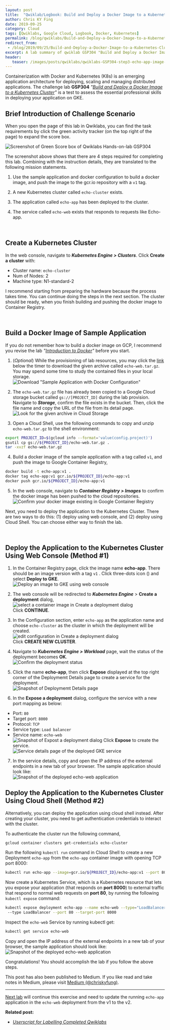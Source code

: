 ```yaml
---
layout: post
title:  "Qwiklab/Logbook: Build and Deploy a Docker Image to a Kubernetes Cluster"
author: Chris KY Fing
date: 2019-09-25
category: Cloud
tags: [Qwiklabs, Google Cloud, Logbook, Docker, Kubernetes]
permalink: /blog/qwiklabs/Build-and-Deploy-a-Docker-Image-to-a-Kubernetes-Cluster
redirect_from:
 - /blog/2019/09/25/Build-and-Deploy-a-Docker-Image-to-a-Kubernetes-Cluster
excerpt: A lab summary of qwiklab GSP304 "Build and Deploy a Docker Image to a Kubernetes Cluster" | 1. Create a Kubernetes Cluster | 2. Build a Docker Image of Sample Application | 3a. Deploy the Application to the Kubernetes Cluster Using Web Console (Method 1)  | 3b. Deploy the Application to the Kubernetes Cluster Using Cloud Shell (Method 2)
header: 
   teaser: /images/posts/qwiklabs/qwiklabs-GSP304-step3-echo-app-image-in-container-registry.png
---
```


<!--more-->

Containerization with Docker and Kubernetes (K8s) is an emerging application architecture for deploying, scaling and managing distributed applications. The challenge lab **GSP304** _"[Build and Deploy a Docker Image to a Kubernetes Cluster](https://www.qwiklabs.com/focuses/1738?parent=catalog)"_ is a test to assess the essential professional skills in deploying your application on GKE.

## Brief Introduction of Challenge Scenario

When you open the page of this lab in Qwiklabs, you can find the task requirements by click the green activity tracker (on the top right of the page) to expand the score box.

![Screenshot of Green Score box of Qwiklabs Hands-on-lab GSP304](/images/posts/qwiklabs/score_box_of_qwiklabs_GSP304.png)

The screenshot above shows that there are 4 steps required for completing this lab. Combining with the instruction details, they are translated to the following mission statements.

1. Use the sample application and docker configuration to build a docker image, and push the image to the gcr.io repository with a `v1` tag.

2. A new Kubernetes cluster called `echo-cluster` exists.

3. The application called `echo-app` has been deployed to the cluster.

4. The service called `echo-web` exists that responds to requests like Echo-app.

<br>

## Create a Kubernetes Cluster

In the web console, navigate to _**Kubernetes Engine > Clusters**_. Click **Create a cluster** with:
- Cluster name: `echo-cluster`
- Num of Nodes: 2
- Machine type: N1-standard-2

I recommend starting from preparing the hardware because the process takes time. You can continue doing the steps in the next section. The cluster should be ready, when you finish building and pushing the docker image to Container Registry.

<br>

## Build a Docker Image of Sample Application

If you do not remember how to build a docker image on GCP, I recommend you revise the lab _"[Introduction to Docker](https://www.qwiklabs.com/focuses/1029?parent=catalog)"_ before you start.

1. (_Optional_)  While the provisioning of lab resources, you may click the [link](https://www.qwiklabs.com/instructions/162200/download) below the timer to download the given archive called `echo-web.tar.gz`. You may spend some time to study the contained files in your local storage.<br>
![Download "Sample Application with Docker Configuration"](/images/posts/qwiklabs/qwiklabs-GSP304-step1-Download-Sample-Application-Files.png)

2. The `echo-web.tar.gz` file has already been copied to a Google Cloud storage bucket called `gs://[PROJECT_ID]` during the lab provision. Navigate to **_Storage_**, confirm the file exists in the bucket. Then, click the file name and copy the URL of the file from its detail page.<br>
![Look for the given archive in Cloud Storage](/images/posts/qwiklabs/qwiklabs-GSP304-step2-echo-web-tar-gz-in-cloud-storage.png)

3. Open a Cloud Shell, use the following commands to copy and unzip `echo-web.tar.gz` to the shell environment:
```bash
export PROJECT_ID=$(gcloud info --format='value(config.project)')
gsutil cp gs://${PROJECT_ID}/echo-web.tar.gz .
tar -xvzf echo-web.tar.gz
```

4. Build a docker image of the sample application with a tag called `v1`, and push the image to Google Container Registry,
```bash
docker build -t echo-app:v1 .
docker tag echo-app:v1 gcr.io/${PROJECT_ID}/echo-app:v1
docker push gcr.io/${PROJECT_ID}/echo-app:v1
```

5. In the web console, navigate to _**Container Registry > Images**_ to confirm the docker image has been pushed to the cloud repositories.<br>
![Confirm your docker image existing in Google Container Registry](/images/posts/qwiklabs/qwiklabs-GSP304-step3-echo-app-image-in-container-registry.png)

Next, you need to deploy the application to the Kubernetes Cluster. There are two ways to do this: (1) deploy using web console, and (2) deploy using Cloud Shell. You can choose either way to finish the lab.

<br>

## Deploy the Application to the Kubernetes Cluster Using Web Console (Method #1)

1. In the Container Registry page, click the image name **echo-app**. There should be an image version with a tag `v1` . Click three-dots icon (<i class='fas fa-ellipsis-v'></i>) and select **Deploy to GKE**.<br>
![Deploy an image to GKE using web console](/images/posts/qwiklabs/qwiklabs-GSP304-step4-deploy-docker-image-in-container-registry.png)

2. The web console will be redirected to _**Kubernetes Engine**_ > **Create a deployment** dialog,<br>
![select a container image in Create a deployment dialog](/images/posts/qwiklabs/qwiklabs-GSP304-step5-create-a-deployment-to-GKE.png)<br>
Click **CONTINUE**.

3. In the Configuration section, enter `echo-app` as the application name and choose `echo-cluster` as the cluster in which the deployment will be created.<br>
![edit configuration in Create a deployment dialog](/images/posts/qwiklabs/qwiklabs-GSP304-step6-create-a-deployment-to-GKE-configuration.png)<br>
Click **CREATE NEW CLUSTER**.

4. Navigate to _**Kubernetes Engine > Workload**_ page, wait the status of the deployment becomes **OK**.<br>
![Confirm the deployment status](/images/posts/qwiklabs/qwiklabs-GSP304-step7-deployed-echo-app.png)

5. Click the name **echo-app**, then click **Expose** displayed at the top right corner of the Deploymemt Details page to create a service for the deployment.<br>
![Snapshot of Deploymemt Details page](/images/posts/qwiklabs/qwiklabs-GSP304-step8-details-of-echo-app.png)

6. In the **Expose a deployment** dialog, configure the service with a new port mapping as below:
- Port: `80`
- Target port: `8000`
- Protocol: `TCP`
- Service type: `Load balancer`
- Service name: `echo-web`<br>
![Snapshot of Expost a deployment dialog](/images/posts/qwiklabs/qwiklabs-GSP304-step9-Port-mapping-with-Load-balancer.png)
Click **Expose** to create the service.<br>
![Service details page of the deployed GKE service](/images/posts/qwiklabs/qwiklabs-GSP304-step10-Service-details-of-echo-web.png)

7. In the service details, copy and open the IP address of the external endpoints in a new tab of your browser. The sample application should look like:<br>
![Snapshot of the deployed echo-web application](/images/posts/qwiklabs/qwiklabs-GSP304-step11-deployed-echo-web.png)

## Deploy the Application to the Kubernetes Cluster Using Cloud Shell (Method #2)

Alternatively, you can deploy the application using cloud shell instead.
After creating your cluster, you need to get authentication credentials to interact with the cluster.

To authenticate the cluster run the following command,

```bash
gcloud container clusters get-credentials echo-cluster
```

Run the following `kubectl run` command in Cloud Shell to create a new Deployment `echo-app` from the `echo-app` container image with opening TCP port 8000:

```bash
kubectl run echo-app --image=gcr.io/${PROJECT_ID}/echo-app:v1 --port 8000
```

Now create a Kubernetes Service, which is a Kubernetes resource that lets you expose your application (that responds on **port 8000**) to external traffic that respond to normal web requests on **port 80**, by running the following `kubectl expose` command:

```bash
kubectl expose deployment echo-app --name echo-web --type="LoadBalancer"
 --type LoadBalancer --port 80 --target-port 8000
```

Inspect the `echo-web` Service by running kubectl get:

```bash
kubectl get service echo-web
```

Copy and open the IP address of the external endpoints in a new tab of your browser, the sample application should look like:<br>
![Snapshot of the deployed echo-web application](/images/posts/qwiklabs/qwiklabs-GSP304-step11-deployed-echo-web.png)

Congratulations! You should accomplish the lab if you follow the above steps.

This post has also been published to Medium. If you like read and take notes in Medium, please visit [Medium (@chriskyfung)](https://medium.com/@chriskyfung/qwiklab-logbook-build-and-deploy-a-docker-image-to-a-kubernetes-cluster-778e99626f30).

* * *

[Next lab](/blog/qwiklabs/Scale-Out-and-Update-a-Containerized-Application-on-a-Kubernetes-Cluster) will continue this exercise and need to update the running `echo-app` application in the `echo-web` deployment from the v1 to the v2.

**Related post:**

- _[Userscript for Labelling Completed Qwiklabs](/blog/qwiklabs/Google-Cloud-Essential-Skills-Challenge-Lab)_